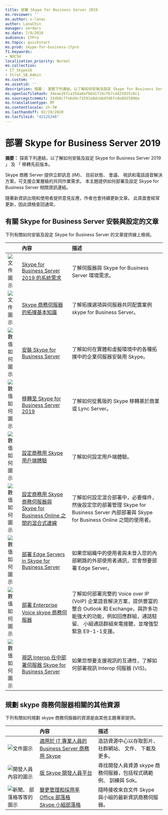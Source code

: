 ```yaml
---
title: 部署 Skype for Business Server 2019
ms.reviewer: ''
ms.author: v-lanac
author: LanaChin
manager: serdars
ms.date: 7/9/2018
audience: ITPro
ms.topic: quickstart
ms.prod: skype-for-business-itpro
f1.keywords:
- NOCSH
localization_priority: Normal
ms.collection:
- IT_Skype16
- Strat_SB_Admin
ms.custom: ''
ms.assetid: ''
description: 摘要： 瀏覽下列連結，以了解如何安裝及設定 Skype for Business Server 2019。
ms.openlocfilehash: 34eae26fca354a0afb6d1724cfb7cd425035c8c1
ms.sourcegitcommit: 33db8c7febd4cf1591e8dcbbdfd6fc8e8925896e
ms.translationtype: MT
ms.contentlocale: zh-TW
ms.lasthandoff: 02/19/2020
ms.locfileid: "42125246"
---
```

# <a name="deploy-skype-for-business-server-2019"></a>部署 Skype for Business Server 2019
 
**摘要：** 探索下列連結，以了解如何安裝及設定 Skype for Business Server 2019 」 及 「 移轉先前版本。
  
Skype 商務 Server 提供立即訊息 (IM)、 目前狀態、 會議、 視訊和電話語音解決方案，可支援企業層級的共同作業需求。 本主題提供如何部署及設定 Skype for Business Server 相關資訊連結。 
  
隨著新資訊出現和使用者提供意見反應，作者也會持續更新文章。 此頁面會經常更新，因此請檢查回通常。
   
##  <a name="articles-about-skype-for-business-server-installation-and-configuration"></a>有關 Skype for Business Server 安裝與設定的文章

下列有關如何安裝及設定 Skype for Business Server 的文章提供線上檢視。 
  
||內容|描述|
|:-----|:-----|:-----|
|![文件圖示](https://docs.microsoft.com/office/media/icons/paragraph-writing-blue.svg)|[Skype for Business Server 2019 的系統需求](../plan/system-requirements.md)  <br/> |了解伺服器與 Skype for Business Server 環境需求。  <br/> |
|![文件圖示](https://docs.microsoft.com/office/media/icons/paragraph-writing-blue.svg)|[Skype 商務伺服器的拓撲基本知識](../../SfbServer/plan-your-deployment/topology-basics/topology-basics.md) <br/> |了解拓撲選項與伺服器共同配置案例 skype for Business Server。  <br/> |
|![數值如何圖示](https://docs.microsoft.com/office/media/icons/list-123-blue.svg)|[安裝 Skype for Business Server](../../SfbServer/deploy/install/install.md)<br/> |了解如何在實體和虛擬環境中的各種拓撲中的企業伺服器安裝用 Skype。  <br/> |
|![數值如何圖示](https://docs.microsoft.com/office/media/icons/list-123-blue.svg)| [移轉至 Skype for Business Server 2019](../migration/migration-to-skype-for-business-server-2019.md) <br/> |了解如何從舊版的 Skype 移轉基於商業或 Lync Server。  <br/> |
|![數值如何圖示](https://docs.microsoft.com/office/media/icons/list-123-blue.svg)|[設定商務用 Skype 用戶端體驗](../../SfbServer/deploy/deploy-clients/configure-the-client-experience.md) <br/> |了解如何設定用戶端體驗。  <br/> |
|![數值如何圖示](https://docs.microsoft.com/office/media/icons/list-123-blue.svg)| [設定商務用 Skype 商務伺服器與 Skype for Business Online 之間的混合式連線](../../SfbHybrid/hybrid/configure-hybrid-connectivity.md) <br/> |了解如何設定混合部署中，必要條件，然後設定您的部署管理 Skype for Business Server 內部部署與 Skype for Business Online 之間的使用者。  <br/> |
|![數值如何圖示](https://docs.microsoft.com/office/media/icons/list-123-blue.svg)| [部署 Edge Servers in Skype for Business Server](../../SfbServer/deploy/deploy-edge-server/deploy-edge-servers.md) <br/> |如果您組織中的使用者與未登入您的內部網路的外部使用者通訊，您會想要部署 Edge Server。  <br/> |
|![數值如何圖示](https://docs.microsoft.com/office/media/icons/list-123-blue.svg)| [部署 Enterprise Voice skype 商務伺服器](../../SfbServer/deploy/deploy-enterprise-voice/deploy-enterprise-voice.md) <br/> |了解如何部署完整的 Voice over IP (VoIP) 企業語音解決方案，提供豐富的整合 Outlook 和 Exchange，與許多功能強大的功能，例如回應群組，通話駐留、 小組通話群組來電接聽，並增強型緊急 E9-1-1支援。  <br/> |
| ![數值如何圖示](https://docs.microsoft.com/office/media/icons/list-123-blue.svg)| [視訊 Interop 在中部署伺服器 Skype for Business Server](../../SfbServer/deploy/deploy-video-interop-server/deploy-video-interop-server.md) <br/> |如果您想要支援視訊的互通性，了解如何部署視訊 Interop 伺服器 (VIS)。  <br/> |
   
## <a name="additional-resources-about-planning-for-skype-for-business-server"></a>規劃 skype 商務伺服器相關的其他資源

下列有關如何規劃 skype 商務伺服器的資源是由其他主題專家提供。 
  
||**內容**|**描述**|
|:-----|:-----|:-----|
|![文件圖示](https://docs.microsoft.com/office/media/icons/paragraph-writing-blue.svg)|[適用於 IT 專業人員的 Business Server 商務用 Skype](https://go.microsoft.com/fwlink/p/?LinkId=527960) <br/> |造訪資源中心以存取影片、 社群網站、 文件、 下載及更多。|
|![開發人員內容的圖示](https://docs.microsoft.com/office/media/icons/developer-blue.svg)|[版 Skype 開發人員平台](https://go.microsoft.com/fwlink/?LinkId=619775) <br/> |尋找開發人員資源 skype 商務伺服器，包括程式碼範例、 訓練與 Sdk。  <br/> |
|![新聞、 部落格等等的圖示](https://docs.microsoft.com/office/media/icons/blog-site-blue.svg)|[變更管理和採用率](https://go.microsoft.com/fwlink/p/?LinkId=532796) <br/> [Office 部落格](https://go.microsoft.com/fwlink/p/?LinkId=528899) <br/> [Skype 小組部落格](https://go.microsoft.com/fwlink/p/?LinkId=532818) <br/> |隨時接收來自文件 Skype 與小組的最新資訊商務伺服器。  <br/> |
   

